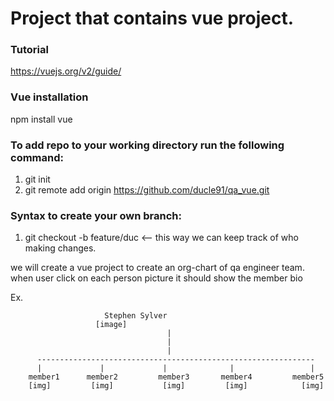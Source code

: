 # Project that contains vue project.

### Tutorial
https://vuejs.org/v2/guide/

### Vue installation
npm install vue

### To add repo to your working directory run the following command:
1.  git init
2.  git remote add origin https://github.com/ducle91/qa_vue.git

### Syntax to create your own branch:
1. git checkout -b feature/duc    <-- this way we can keep track of who making changes.

we will create a vue project to create an org-chart of qa engineer team.
when user click on each person picture it should show the member bio

Ex.



			             Stephen Sylver
				       [image]
                                       |
                                       |
                                       |
          --------------------------------------------------------------
          |             |             |              |                 |
        member1      member2         member3       member4         member5
        [img]         [img]           [img]         [img]            [img]
